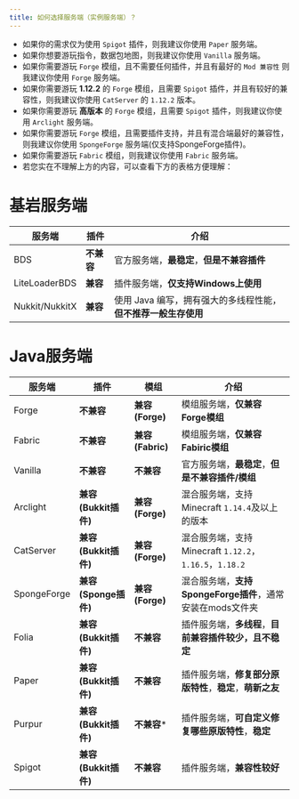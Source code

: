 ```yaml
---
title: 如何选择服务端（实例服务端）？
---
```


- 如果你的需求仅为使用 `Spigot` 插件，则我建议你使用 `Paper` 服务端。
- 如果你想要游玩指令，数据包地图，则我建议你使用 `Vanilla` 服务端。
- 如果你需要游玩 `Forge` 模组，且不需要任何插件，并且有最好的 `Mod 兼容性` 则我建议你使用 `Forge` 服务端。
- 如果你需要游玩 **1.12.2** 的 `Forge` 模组，且需要 `Spigot` 插件，并且有较好的兼容性，则我建议你使用 `CatServer` 的 `1.12.2` 版本。
- 如果你需要游玩 **高版本** 的 `Forge` 模组，且需要 `Spigot` 插件，则我建议你使用 `Arclight` 服务端。
- 如果你需要游玩 `Forge` 模组，且需要插件支持，并且有混合端最好的兼容性，则我建议你使用 `SpongeForge` 服务端(仅支持SpongeForge插件)。
- 如果你需要游玩 `Fabric` 模组，则我建议你使用 `Fabric` 服务端。
- 若您实在不理解上方的内容，可以查看下方的表格方便理解：
# 基岩服务端 
|**服务端**|**插件**|**介绍**|
 | ---- | ---- | ---- |
|BDS|**不兼容**|官方服务端，**最稳定**，**但是不兼容插件**|
|LiteLoaderBDS|**兼容**|插件服务端，**仅支持Windows上使用**|
|Nukkit/NukkitX|**兼容**|使用 Java 编写，拥有强大的多线程性能，**但不推荐一般生存使用**|
  
# Java服务端  
|**服务端**|**插件**|**模组**|**介绍**|  
| ---- | ---- | ---- |  ---- |
|Forge|**不兼容**|**兼容(Forge)**|模组服务端，**仅兼容Forge模组**| 
|Fabric|**不兼容**|**兼容(Fabric)**|模组服务端，**仅兼容Fabiric模组**|  
|Vanilla|**不兼容**|**不兼容**|官方服务端，**最稳定**，**但是不兼容插件/模组**|  
|Arclight|**兼容(Bukkit插件)**|**兼容(Forge)**|混合服务端，支持Minecraft `1.14.4`及以上的版本|  
|CatServer|**兼容(Bukkit插件)**|**兼容(Forge)**|混合服务端，支持Minecraft `1.12.2`，`1.16.5`，`1.18.2`|  
|SpongeForge|**兼容(Sponge插件)**|**兼容(Forge)**|混合服务端，**支持SpongeForge插件**，通常安装在mods文件夹|  
|Folia|**兼容(Bukkit插件)**|**不兼容**|插件服务端，**多线程**，**目前兼容插件较少，且不稳定**|  
|Paper|**兼容(Bukkit插件)**|**不兼容**|插件服务端，**修复部分原版特性**，**稳定**，**萌新之友**|  
|Purpur|**兼容(Bukkit插件)**|**不兼容***|插件服务端，**可自定义修复哪些原版特性**，**稳定**|  
|Spigot|**兼容(Bukkit插件)**|**不兼容**|插件服务端，**兼容性较好**|  
